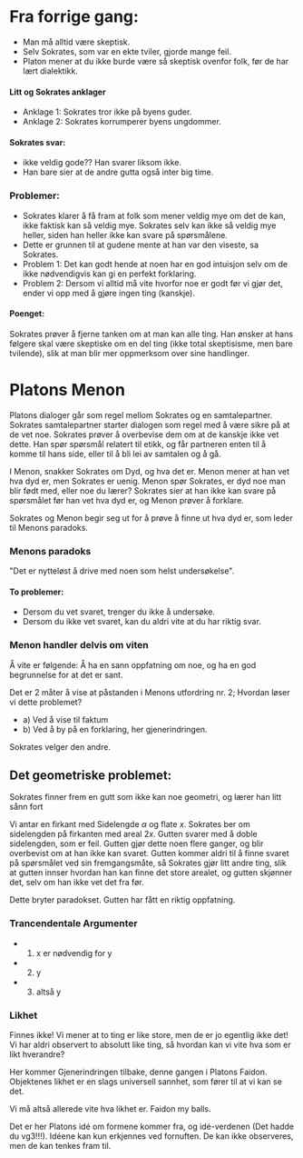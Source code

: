 
# Fra forrige gang:

- Man må alltid være skeptisk.
- Selv Sokrates, som var en ekte tviler, gjorde mange feil.
- Platon mener at du ikke burde være så skeptisk ovenfor folk, før de har lært dialektikk.

#### Litt og Sokrates anklager
- Anklage 1: Sokrates tror ikke på byens guder.
- Anklage 2: Sokrates korrumperer byens ungdommer.
#### Sokrates svar:
- ikke veldig gode?? Han svarer liksom ikke.
- Han bare sier at de andre gutta også inter big time.

### Problemer:
- Sokrates klarer å få fram at folk som mener veldig mye om det de kan, ikke faktisk kan så veldig mye. Sokrates selv kan ikke så veldig mye heller, siden han heller ikke kan svare på spørsmålene.
- Dette er grunnen til at gudene mente at han var den viseste, sa Sokrates.
- Problem 1: Det kan godt hende at noen har en god intuisjon selv om de ikke nødvendigvis kan gi en perfekt forklaring.
- Problem 2: Dersom vi alltid må vite hvorfor noe er godt før vi gjør det, ender vi opp med å gjøre ingen ting (kanskje).

#### Poenget:

Sokrates prøver å fjerne tanken om at man kan alle ting. Han ønsker at hans følgere skal være skeptiske om en del ting (ikke total skeptisisme, men bare tvilende), slik at man blir mer oppmerksom over sine handlinger.

# Platons Menon

Platons dialoger går som regel mellom Sokrates og en samtalepartner. Sokrates samtalepartner starter dialogen som regel med å være sikre på at de vet noe. Sokrates prøver å overbevise dem om at de kanskje ikke vet dette. Han spør spørsmål relatert til etikk, og får partneren enten til å komme til hans side, eller til å bli lei av samtalen og å gå.

I Menon, snakker Sokrates om Dyd, og hva det er. Menon mener at han vet hva dyd er, men Sokrates er uenig. Menon spør Sokrates, er dyd noe man blir født med, eller noe du lærer?
Sokrates sier at han ikke kan svare på spørsmålet før han vet hva dyd er, og Menon prøver å forklare.

Sokrates og Menon begir seg ut for å prøve å finne ut hva dyd er, som leder til Menons paradoks.

### Menons paradoks

"Det er nytteløst å drive med noen som helst undersøkelse".
#### To problemer:

- Dersom du vet svaret, trenger du ikke å undersøke.
- Dersom du ikke vet svaret, kan du aldri vite at du har riktig svar.

### Menon handler delvis om viten

Å vite er følgende: Å ha en sann oppfatning om noe, og ha en god begrunnelse for at det er sant.

Det er 2 måter å vise at påstanden i Menons utfordring nr. 2; Hvordan løser vi dette problemet?

- a) Ved å vise til faktum
- b) Ved å by på en forklaring, her gjenerindringen.

Sokrates velger den andre.

## Det geometriske problemet:

Sokrates finner frem en gutt som ikke kan noe geometri, og lærer han litt sånn fort

Vi antar en firkant med Sidelengde $\alpha$ og flate $x$. Sokrates ber om sidelengden på firkanten med areal $2x$. Gutten svarer med å doble sidelengden, som er feil. Gutten gjør dette noen flere ganger, og blir overbevist om at han ikke kan svaret. Gutten kommer aldri til å finne svaret på spørsmålet ved sin fremgangsmåte, så Sokrates gjør litt andre ting, slik at gutten innser hvordan han kan finne det store arealet, og gutten skjønner det, selv om han ikke vet det fra før.

Dette bryter paradokset. Gutten har fått en riktig oppfatning.

### Trancendentale Argumenter

- 1. x er nødvendig for y
- 2. y
- 3. altså y

### Likhet

Finnes ikke! Vi mener at to ting er like store, men de er jo egentlig ikke det! Vi har aldri observert to absolutt like ting, så hvordan kan vi vite hva som er likt hverandre?

Her kommer Gjenerindringen tilbake, denne gangen i Platons Faidon. Objektenes likhet er en slags universell sannhet, som fører til at vi kan se det.

Vi må altså allerede vite hva likhet er. Faidon my balls.

Det er her Platons idé om formene kommer fra, og idé-verdenen (Det hadde du vg3!!!). Idéene kan kun erkjennes ved fornuften. De kan ikke observeres, men de kan tenkes fram til.